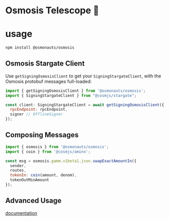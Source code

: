 # Osmosis Telescope 🔭
# usage

```sh
npm install @osmonauts/osmosis
```

## Osmosis Stargate Client

Use `getSigningOsmosisClient` to get your `SigningStargateClient`, with the Osmosis protobuf messages full-loaded:

```js
import { getSigningOsmosisClient } from '@osmonauts/osmosis';
import { SigningStargateClient } from "@cosmjs/stargate";

const client: SigningStargateClient = await getSigningOsmosisClient({
  rpcEndpoint: rpcEndpoint,
  signer // OfflineSigner
});
```

## Composing Messages

```js
import { osmosis } from '@osmonauts/osmosis';
import { coin } from '@cosmjs/amino';

const msg = osmosis.gamm.v1beta1.json.swapExactAmountIn({
  sender,
  routes,
  tokenIn: coin(amount, denom),
  tokenOutMinAmount
});
```

## Advanced Usage

[documentation](./docs/readme.md)
